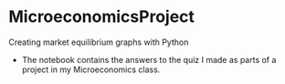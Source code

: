 # MicroeconomicsProject
Creating market equilibrium graphs with Python
* The notebook contains the answers to the quiz I made as parts of a project in my Microeconomics class.
